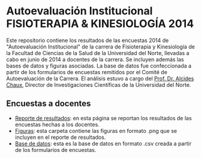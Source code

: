 Autoevaluación Institucional FISIOTERAPIA & KINESIOLOGÍA 2014
=============

Este repositorio contiene los resultados de las encuestas 2014 de "Autoevaluación Institucional" de la carrera de Fisioterapia y Kinesiología de la Facultad de Ciencias de la Salud de la Universidad del Norte, llevadas a cabo en junio de 2014 a docentes de la carrera. Se incluyen además las bases de datos y figuras asociadas. La base de datos fue confeccionada a partir de los formularios de encuestas remitidos por el Comité de Autoevaluación de la Carrera. El análisis estuvo a cargo del [Prof. Dr. Alcides Chaux](https://github.com/alcideschaux), Director de Investigaciones Científicas de la Universidad del Norte.

## Encuestas a docentes
* [Reporte de resultados](https://github.com/alcideschaux/Fisioterapia2014/blob/master/Docentes/Fisioterapia2014Docentes.md): en esta página se reportan los resultados de las encuestas hechas a los docentes.
* [Figuras](https://github.com/alcideschaux/Fisioterapia2014/tree/master/Docentes/figure): esta carpeta contiene las figuras en formato .png que se incluyen en el reporte de resultados.
* [Base de datos](https://github.com/alcideschaux/Fisioterapia2014/blob/master/Fisioterapia2014Docentes.csv): esta es la base de datos en formato .csv creada a partir de los formularios de encuestas.